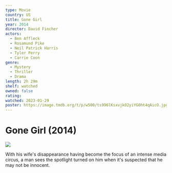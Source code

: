 ```yaml
---
type: Movie
country: US
title: Gone Girl
year: 2014
director: David Fincher
actors:
  - Ben Affleck
  - Rosamund Pike
  - Neil Patrick Harris
  - Tyler Perry
  - Carrie Coon
genre:
  - Mystery
  - Thriller
  - Drama
length: 2h 29m
shelf: watched
owned: false
rating:
watched: 2023-01-29
poster: https://image.tmdb.org/t/p/w500/ts996lKsxvjkO2yiYG0ht4qAicO.jpg
---
```


# Gone Girl (2014)

![](https://image.tmdb.org/t/p/w500/ts996lKsxvjkO2yiYG0ht4qAicO.jpg)

With his wife's disappearance having become the focus of an intense media circus, a man sees the spotlight turned on him when it's suspected that he may not be innocent.